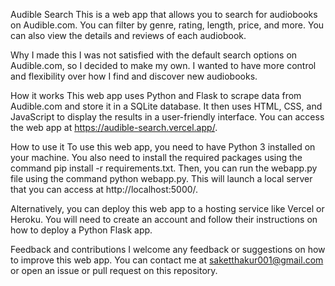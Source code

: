 Audible Search
This is a web app that allows you to search for audiobooks on Audible.com. You can filter by genre, rating, length, price, and more. You can also view the details and reviews of each audiobook.

Why I made this
I was not satisfied with the default search options on Audible.com, so I decided to make my own. I wanted to have more control and flexibility over how I find and discover new audiobooks.

How it works
This web app uses Python and Flask to scrape data from Audible.com and store it in a SQLite database. It then uses HTML, CSS, and JavaScript to display the results in a user-friendly interface. You can access the web app at https://audible-search.vercel.app/.

How to use it
To use this web app, you need to have Python 3 installed on your machine. You also need to install the required packages using the command pip install -r requirements.txt. Then, you can run the webapp.py file using the command python webapp.py. This will launch a local server that you can access at http://localhost:5000/.

Alternatively, you can deploy this web app to a hosting service like Vercel or Heroku. You will need to create an account and follow their instructions on how to deploy a Python Flask app.

Feedback and contributions
I welcome any feedback or suggestions on how to improve this web app. You can contact me at saketthakur001@gmail.com or open an issue or pull request on this repository.
